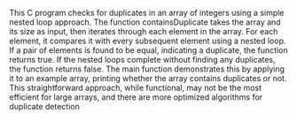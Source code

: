 
This C program checks for duplicates in an array of integers using a simple nested loop approach. The function containsDuplicate takes the array and its size as input, then iterates through each element in the array. For each element, it compares it with every subsequent element using a nested loop. If a pair of elements is found to be equal, indicating a duplicate, the function returns true. If the nested loops complete without finding any duplicates, the function returns false. The main function demonstrates this by applying it to an example array, printing whether the array contains duplicates or not. This straightforward approach, while functional, may not be the most efficient for large arrays, and there are more optimized algorithms for duplicate detection